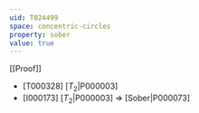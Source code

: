 ```yaml
---
uid: T024499
space: concentric-circles
property: sober
value: true
---
```

[[Proof]]

* [T000328] [$T_2$|P000003]
* [I000173] [$T_2$|P000003] => [Sober|P000073]


